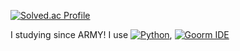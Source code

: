 [![Solved.ac Profile](http://mazassumnida.wtf/api/v2/generate_badge?boj=wannabe_icy)](https://solved.ac/wannabe_icy/)

I studying since ARMY!
I use [![Python](https://img.shields.io/badge/Python-blue?style=flat-square&logo=python&logoColor=white)](https://www.python.org/), [![Goorm IDE](https://img.shields.io/badge/Goorm%20IDE-lightblue?style=flat-square)](https://ide.goorm.io/)
